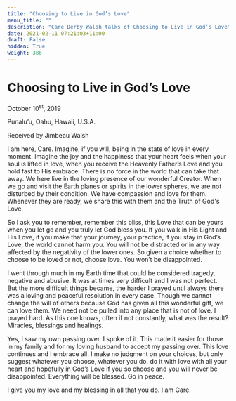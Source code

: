 ```yaml
---
title: "Choosing to Live in God’s Love"
menu_title: ""
description: "Care Derby Walsh talks of Choosing to Live in God’s Love"
date: 2021-02-11 07:21:03+11:00
draft: False
hidden: True
weight: 386
---
```

# Choosing to Live in God’s Love

October 10<sup>st</sup>, 2019

Punalu’u, Oahu, Hawaii, U.S.A.

Received by Jimbeau Walsh


I am here, Care. Imagine, if you will, being in the state of love in every moment. Imagine the joy and the happiness that your heart feels when your soul is lifted in love, when you receive the Heavenly Father’s Love and you hold fast to His embrace. There is no force in the world that can take that away. We here live in the loving presence of our wonderful Creator. When we go and visit the Earth planes or spirits in the lower spheres, we are not disturbed by their condition. We have compassion and love for them. Whenever they are ready, we share this with them and the Truth of God's Love. 

So I ask you to remember, remember this bliss, this Love that can be yours when you let go and you truly let God bless you. If you walk in His Light and His Love, if you make that your journey, your practice, if you stay in God’s Love, the world cannot harm you. You will not be distracted or in any way affected by the negativity of the lower ones. So given a choice whether to choose to be loved or not, choose love. You won’t be disappointed. 

I went through much in my Earth time that could be considered tragedy, negative and abusive. It was at times very difficult and I was not perfect. But the more difficult things became, the harder I prayed until always there was a loving and peaceful resolution in every case. Though we cannot change the will of others because God has given all this wonderful gift, we can love them. We need not be pulled into any place that is not of love. I prayed hard. As this one knows, often if not constantly, what was the result? Miracles, blessings and healings.  

Yes, I saw my own passing over. I spoke of it. This made it easier for those in my family and for my loving husband to accept my passing over. This love continues and I embrace all. I make no judgment on your choices, but only suggest whatever you choose, whatever you do, do it with love with all your heart and hopefully in God’s Love if you so choose and you will never be disappointed. Everything will be blessed. Go in peace.

I give you my love and my blessing in all that you do. I am Care.